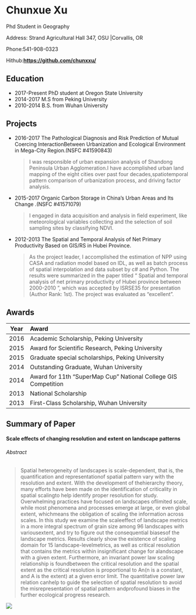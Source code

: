 # Chunxue Xu

Phd Student in Geography

Address: Strand Agricultural Hall 347, OSU |Corvallis, OR

Phone:541-908-0323

Hithub:**https://github.com/chunxxu/**

## Education

* 2017-Present PhD student at Oregon State University
* 2014-2017      M.S from Peking University
* 2010-2014      B.S. from Wuhan University 

## Projects

* 2016-2017 The Pathological Diagnosis and Risk Prediction of Mutual Coercing InteractionBetween Urbanization and Ecological Environment in Mega-City Region.(NSFC #41590843)

  > I was responsible of urban expansion analysis of Shandong Peninsula Urban Agglomeration.I have accomplished urban land mapping of the eight cities over past four decades,spatiotemporal pattern comparison of urbanization process, and driving factor analysis.

* 2015-2017  Organic Carbon Storage in China’s Urban Areas and Its Change .(NSFC #41571079)

  >I engaged in data acquisition and analysis in field experiment, like meteorological variables collecting and the selection of soil sampling sites by classifying NDVI.

* 2012-2013 The Spatial and Temporal Analysis of Net Primary Productivity Based on GIS/RS in Hubei Province.

  >As the project leader, I accomplished the estimation of NPP using CASA and radiation model based on IDL, as well as batch process of spatial interpolation and data subset by c# and Python. The results were summarized in the paper titled “ Spatial and temporal analysis of net primary productivity of Hubei province between 2000-2010 ”, which was accepted by ISRSE35 for presentation (Author Rank: 1st). The project was evaluated as “excellent”.

## Awards 

| Year | Award                                                        |
| :--: | :----------------------------------------------------------- |
| 2016 | Academic Scholarship, Peking University                      |
| 2015 | Award for Scientific Research, Peking University             |
| 2015 | Graduate special scholarships, Peking University             |
| 2014 | Outstanding Graduate, Wuhan University                       |
| 2014 | Award for 11th  “SuperMap Cup” National College GIS Competition |
| 2013 | National Scholarship                                         |
| 2013 | First-Class Scholarship, Wuhan University                    |

## Summary of Paper

#### Scale effects of changing resolution and extent on landscape patterns

###### Abstract 

> Spatial heterogeneity of landscapes is scale-dependent, that is, the quantification and representationof spatial pattern vary with the resolution and extent. With the development of thehierarchy theory, many efforts have been made on the identification of criticality in spatial scalingto help identify proper resolution for study. Overwhelming practices have focused on landscapes oflimited scale, while most phenomena and processes emerge at large, or even global extent, whichmeans the obligation of scaling the information across scales. In this study we examine the scaleeffect of landscape metrics in a more integral spectrum of grain size among 96 landscapes with variousextent, and try to figure out the consequential biasesof the landscape metrics. Results clearly show the existence of scaling domain for 15 landscape-levelmetrics, as well as critical resolution that contains the metrics within insignificant change for alandscape with a given extent. Furthermore, an invariant power law scaling relationship is foundbetween the critical resolution and the spatial extent as the critical resolution is proportional to An(n is a constant, and A is the extent) at a given error limit. The quantitative power law relation canhelp to guide the selection of spatial resolution to avoid the misrepresentation of spatial pattern andprofound biases in the further ecological progress research.

![](https://chunxxu.github.io/Picture2.jpg)

